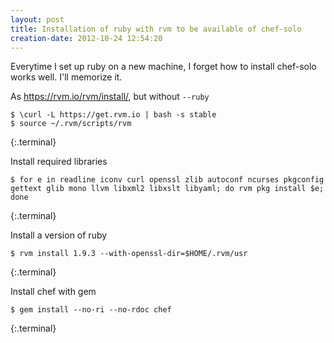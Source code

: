 ```yaml
---
layout: post
title: Installation of ruby with rvm to be available of chef-solo
creation-date: 2012-10-24 12:54:20
---
```

Everytime I set up ruby on a new machine, I forget how to install chef-solo works well.
I'll memorize it.

As <https://rvm.io/rvm/install/>, but without `--ruby`

    $ \curl -L https://get.rvm.io | bash -s stable
    $ source ~/.rvm/scripts/rvm
{:.terminal}

Install required libraries

    $ for e in readline iconv curl openssl zlib autoconf ncurses pkgconfig gettext glib mono llvm libxml2 libxslt libyaml; do rvm pkg install $e; done
{:.terminal}

Install a version of ruby

    $ rvm install 1.9.3 --with-openssl-dir=$HOME/.rvm/usr
{:.terminal}

Install chef with gem

    $ gem install --no-ri --no-rdoc chef
{:.terminal}

